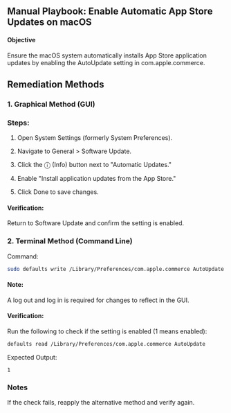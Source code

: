 ## Manual Playbook: Enable Automatic App Store Updates on macOS
#### Objective
Ensure the macOS system automatically installs App Store application updates by enabling the AutoUpdate setting in com.apple.commerce.

## Remediation Methods
### 1. Graphical Method (GUI)
### Steps:

1. Open System Settings (formerly System Preferences).

2. Navigate to General > Software Update.

3. Click the ⓘ (Info) button next to "Automatic Updates."

4. Enable "Install application updates from the App Store."

5. Click Done to save changes.

#### Verification:

Return to Software Update and confirm the setting is enabled.

### 2. Terminal Method (Command Line)
Command:

```bash
sudo defaults write /Library/Preferences/com.apple.commerce AutoUpdate -bool TRUE
```
#### Note:
A log out and log in is required for changes to reflect in the GUI.

#### Verification:
Run the following to check if the setting is enabled (1 means enabled):

```bash
defaults read /Library/Preferences/com.apple.commerce AutoUpdate
```
Expected Output:

```text
1
```

### Notes
If the check fails, reapply the alternative method and verify again.